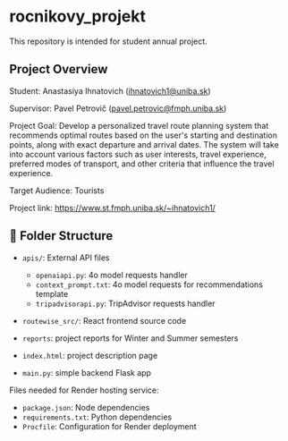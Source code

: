 # rocnikovy_projekt
This repository is intended for student annual project.

## Project Overview

Student: Anastasiya Ihnatovich (ihnatovich1@uniba.sk)

Supervisor: Pavel Petrovič (pavel.petrovic@fmph.uniba.sk)

Project Goal:
Develop a personalized travel route planning system that recommends optimal routes based on the user's starting and destination points, along with exact departure and arrival dates. The system will take into account various factors such as user interests, travel experience, preferred modes of transport, and other criteria that influence the travel experience.

Target Audience:
Tourists

Project link: https://www.st.fmph.uniba.sk/~ihnatovich1/
## 📁 Folder Structure

- `apis/`: External API files
  - `openaiapi.py`: 4o model requests handler
  - `context_prompt.txt`: 4o model requests for recommendations template 
  - `tripadvisorapi.py`: TripAdvisor requests handler

- `routewise_src/`: React frontend source code
- `reports`: project reports for Winter and Summer semesters
- `index.html`: project description page
- `main.py`: simple backend Flask app

Files needed for Render hosting service:
- `package.json`: Node dependencies
- `requirements.txt`: Python dependencies
- `Procfile`: Configuration for Render deployment
